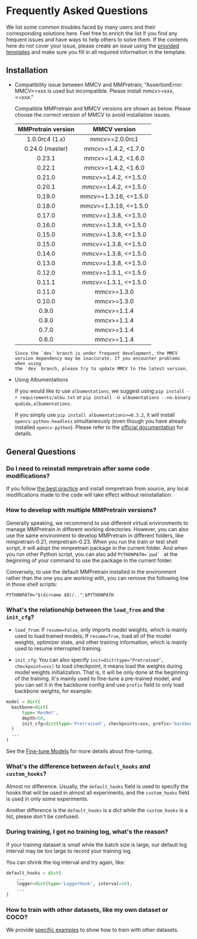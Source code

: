 # Frequently Asked Questions

We list some common troubles faced by many users and their corresponding
solutions here. Feel free to enrich the list if you find any frequent issues
and have ways to help others to solve them. If the contents here do not cover
your issue, please create an issue using the
[provided templates](https://github.com/open-mmlab/mmclassification/issues/new/choose)
and make sure you fill in all required information in the template.

## Installation

- Compatibility issue between MMCV and MMPretrain; "AssertionError:
  MMCV==xxx is used but incompatible. Please install mmcv>=xxx, \<=xxx."

  Compatible MMPretrain and MMCV versions are shown as below. Please
  choose the correct version of MMCV to avoid installation issues.

  | MMPretrain version |      MMCV version      |
  | :----------------: | :--------------------: |
  |   1.0.0rc4 (1.x)   |     mmcv>=2.0.0rc1     |
  |  0.24.0 (master)   |  mmcv>=1.4.2, \<1.7.0  |
  |       0.23.1       |  mmcv>=1.4.2, \<1.6.0  |
  |       0.22.1       |  mmcv>=1.4.2, \<1.6.0  |
  |       0.21.0       | mmcv>=1.4.2, \<=1.5.0  |
  |       0.20.1       | mmcv>=1.4.2, \<=1.5.0  |
  |       0.19.0       | mmcv>=1.3.16, \<=1.5.0 |
  |       0.18.0       | mmcv>=1.3.16, \<=1.5.0 |
  |       0.17.0       | mmcv>=1.3.8, \<=1.5.0  |
  |       0.16.0       | mmcv>=1.3.8, \<=1.5.0  |
  |       0.15.0       | mmcv>=1.3.8, \<=1.5.0  |
  |       0.15.0       | mmcv>=1.3.8, \<=1.5.0  |
  |       0.14.0       | mmcv>=1.3.8, \<=1.5.0  |
  |       0.13.0       | mmcv>=1.3.8, \<=1.5.0  |
  |       0.12.0       | mmcv>=1.3.1, \<=1.5.0  |
  |       0.11.1       | mmcv>=1.3.1, \<=1.5.0  |
  |       0.11.0       |      mmcv>=1.3.0       |
  |       0.10.0       |      mmcv>=1.3.0       |
  |       0.9.0        |      mmcv>=1.1.4       |
  |       0.8.0        |      mmcv>=1.1.4       |
  |       0.7.0        |      mmcv>=1.1.4       |
  |       0.6.0        |      mmcv>=1.1.4       |

  ```{note}
  Since the `dev` branch is under frequent development, the MMCV
  version dependency may be inaccurate. If you encounter problems when using
  the `dev` branch, please try to update MMCV to the latest version.
  ```

- Using Albumentations

  If you would like to use `albumentations`, we suggest using `pip install -r requirements/albu.txt` or
  `pip install -U albumentations --no-binary qudida,albumentations`.

  If you simply use `pip install albumentations>=0.3.2`, it will install `opencv-python-headless` simultaneously
  (even though you have already installed `opencv-python`). Please refer to the
  [official documentation](https://albumentations.ai/docs/getting_started/installation/#note-on-opencv-dependencies)
  for details.

## General Questions

### Do I need to reinstall mmpretrain after some code modifications?

If you follow [the best practice](../get_started.md#best-practices) and install mmpretrain from source,
any local modifications made to the code will take effect without
reinstallation.

### How to develop with multiple MMPretrain versions?

Generally speaking, we recommend to use different virtual environments to
manage MMPretrain in different working directories. However, you
can also use the same environment to develop MMPretrain in different
folders, like mmpretrain-0.21, mmpretrain-0.23. When you run the train or test shell script,
it will adopt the mmpretrain package in the current folder. And when you run other Python
script, you can also add `` PYTHONPATH=`pwd`  `` at the beginning of your command
to use the package in the current folder.

Conversely, to use the default MMPretrain installed in the environment
rather than the one you are working with, you can remove the following line
in those shell scripts:

```shell
PYTHONPATH="$(dirname $0)/..":$PYTHONPATH
```

### What's the relationship between the `load_from` and the `init_cfg`?

- `load_from`: If `resume=False`, only imports model weights, which is mainly used to load trained models;
  If `resume=True`, load all of the model weights, optimizer state, and other training information, which is
  mainly used to resume interrupted training.

- `init_cfg`: You can also specify `init=dict(type="Pretrained", checkpoint=xxx)` to load checkpoint, it
  means load the weights during model weights initialization. That is, it will be only done at the
  beginning of the training. It's mainly used to fine-tune a pre-trained model, and you can set it in
  the backbone config and use `prefix` field to only load backbone weights, for example:

```python
model = dict(
  backbone=dict(
      type='ResNet',
      depth=50,
      init_cfg=dict(type='Pretrained', checkpoints=xxx, prefix='backbone'),
  )
  ...
)
```

See the [Fine-tune Models](./finetune_custom_dataset.md) for more details about fine-tuning.

### What's the difference between `default_hooks` and `custom_hooks`?

Almost no difference. Usually, the `default_hooks` field is used to specify the hooks that will be used in almost
all experiments, and the `custom_hooks` field is used in only some experiments.

Another difference is the `default_hooks` is a dict while the `custom_hooks` is a list, please don't be
confused.

### During training, I got no training log, what's the reason?

If your training dataset is small while the batch size is large, our default log interval may be too large to
record your training log.

You can shrink the log interval and try again, like:

```python
default_hooks = dict(
    ...
    logger=dict(type='LoggerHook', interval=10),
    ...
)
```

### How to train with other datasets, like my own dataset or COCO?

We provide [specific examples](./pretrain_custom_dataset.md) to show how to train with other datasets.
